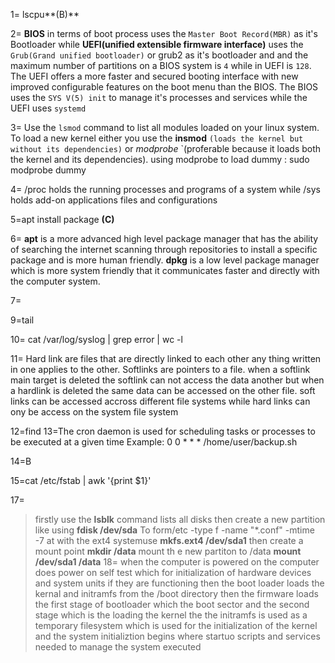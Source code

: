 1= lscpu**(B)**

2= **BIOS** in terms of boot process uses the `Master Boot Record(MBR)` as it's Bootloader while **UEFI(unified extensible firmware interface)** uses the `Grub(Grand unified bootloader)` or grub2 as it's bootloader and and  the maximum number of partitions on a BIOS system is `4` while in UEFI is `128`. The UEFI offers a more faster and secured booting interface with new improved configurable features on the boot menu than the BIOS. The BIOS uses the `SYS V(5) init` to manage it's processes and services while the UEFI uses `systemd`

3= Use the `lsmod` command to list all modules loaded on your linux system. To load a new kernel either you use the **insmod** `(loads the kernel but without its dependencies)` or *modprobe* `(proferable because it loads both the kernel and its dependencies). using modprobe to load dummy : sudo modprobe dummy

4= /proc holds the running processes and programs of a system while /sys holds add-on applications files and configurations

5=apt install package **(C)**

6= **apt** is a more advanced high level package manager that has the ability of searching the internet scanning through repositories to install a specific package and is more human friendly.
**dpkg** is a low level package manager which is more system friendly that it communicates faster and directly with the computer system.

7=

9=tail

10= cat /var/log/syslog | grep error | wc -l

11= Hard link are files that are directly linked to each other any thing written in one applies to the other. Softlinks are pointers to a file. when a softlink main target is deleted the softlink can not access the data another  but when a hardlink is deleted the same data can be accessed on the other file. soft links can be accessed accross different file systems while hard links can ony be access on the system file system

12=find 
13=The cron daemon is used for scheduling tasks or processes to be executed at a given time
    Example: 0 0 * * * /home/user/backup.sh

14=B

15=cat /etc/fstab | awk '{print $1}'

17= 
>firstly use the **lsblk** command lists all disks then create a new partition like using  **fdisk /dev/sda**
 >To form/etc -type f -name "*.conf" -mtime -7
at with the ext4 systemuse **mkfs.ext4 /dev/sda1** 
then create a mount point
**mkdir /data**
mount th e new partiton to /data **mount /dev/sda1 /data** 
18= when the computer is powered on the computer does power on self test which for initialization of hardware devices and system units if they are functioning then the boot loader loads the kernal and initramfs from the /boot directory  then the firmware loads the first stage of bootloader which the boot sector and the second stage which is the loading the kernel the the initramfs is used as a temporary filesystem which is used for the initialization of the kernel and the system initializtion begins where startuo scripts and services needed to manage the system executed
